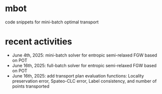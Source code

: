 # mbot
code snippets for mini-batch optimal transport


# recent activities
- June 4th,  2025: mini-batch solver for entropic semi-relaxed FGW based on POT
- June 16th, 2025: full-batch solver for entropic semi-relaxed FGW based on POT
- June 16th, 2025: add transport plan evaluation functions: Locality preservation error, Spateo-CLC error, Label consistency, and number of points transported
